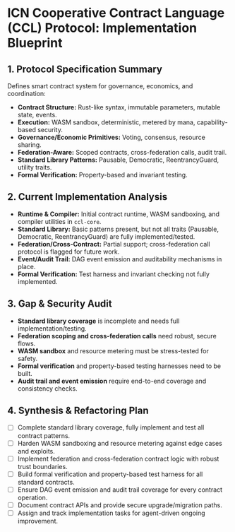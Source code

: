 # ICN Cooperative Contract Language (CCL) Protocol: Implementation Blueprint

## 1. Protocol Specification Summary

Defines smart contract system for governance, economics, and coordination:
- **Contract Structure:** Rust-like syntax, immutable parameters, mutable state, events.
- **Execution:** WASM sandbox, deterministic, metered by mana, capability-based security.
- **Governance/Economic Primitives:** Voting, consensus, resource sharing.
- **Federation-Aware:** Scoped contracts, cross-federation calls, audit trail.
- **Standard Library Patterns:** Pausable, Democratic, ReentrancyGuard, utility traits.
- **Formal Verification:** Property-based and invariant testing.

## 2. Current Implementation Analysis

- **Runtime & Compiler:** Initial contract runtime, WASM sandboxing, and compiler utilities in `ccl-core`.
- **Standard Library:** Basic patterns present, but not all traits (Pausable, Democratic, ReentrancyGuard) are fully implemented/tested.
- **Federation/Cross-Contract:** Partial support; cross-federation call protocol is flagged for future work.
- **Event/Audit Trail:** DAG event emission and auditability mechanisms in place.
- **Formal Verification:** Test harness and invariant checking not fully implemented.

## 3. Gap & Security Audit

- **Standard library coverage** is incomplete and needs full implementation/testing.
- **Federation scoping and cross-federation calls** need robust, secure flows.
- **WASM sandbox** and resource metering must be stress-tested for safety.
- **Formal verification** and property-based testing harnesses need to be built.
- **Audit trail and event emission** require end-to-end coverage and consistency checks.

## 4. Synthesis & Refactoring Plan

- [ ] Complete standard library coverage, fully implement and test all contract patterns.
- [ ] Harden WASM sandboxing and resource metering against edge cases and exploits.
- [ ] Implement federation and cross-federation contract logic with robust trust boundaries.
- [ ] Build formal verification and property-based test harness for all standard contracts.
- [ ] Ensure DAG event emission and audit trail coverage for every contract operation.
- [ ] Document contract APIs and provide secure upgrade/migration paths.
- [ ] Assign and track implementation tasks for agent-driven ongoing improvement.
